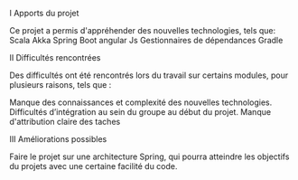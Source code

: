 ﻿I Apports du projet

Ce projet a permis d'appréhender des nouvelles technologies, tels que:
Scala
Akka 
Spring Boot
angular Js
Gestionnaires de dépendances Gradle

II Difficultés rencontrées

Des difficultés ont été rencontrés lors du travail sur certains modules, pour plusieurs raisons, tels que :

Manque des connaissances et complexité des nouvelles technologies.
Difficultés d’intégration au sein du groupe au début du projet.
Manque d'attribution claire des taches





III Améliorations possibles

Faire le projet sur une architecture Spring, qui pourra atteindre les objectifs du projets avec une certaine facilité du code.

